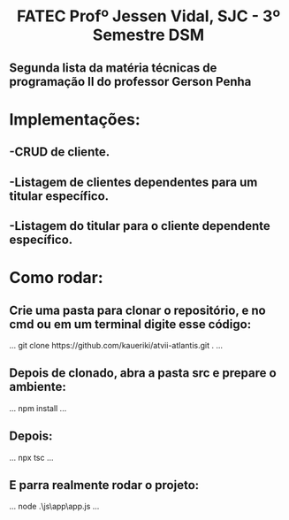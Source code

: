 <p align="center">
<h1 align="center"> FATEC Profº Jessen Vidal, SJC - 3º Semestre DSM </h1>

<h2>Segunda lista da matéria técnicas de programação II do professor Gerson Penha</h2>
<h1>Implementações:</h1>
<h2>-CRUD de cliente.</h2>
<h2>-Listagem de clientes dependentes para um titular específico.</h2>
<h2>-Listagem do titular para o cliente dependente específico.</h2>
<h1>Como rodar:</h1>
<h2>Crie uma pasta para clonar o repositório, e no cmd ou em um terminal digite esse código:</h2>
...
git clone https://github.com/kaueriki/atvii-atlantis.git .
...
<h2>Depois de clonado, abra a pasta src e prepare o ambiente:</h2>
...
npm install
...
<h2>Depois:</h2>
...
npx tsc
...
<h2>E parra realmente rodar o projeto:</h2>
...
node .\js\app\app.js
...
